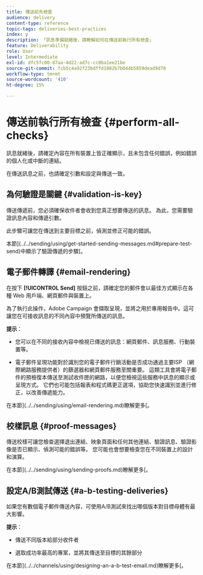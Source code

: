 ```yaml
---
title: 傳送前先檢查
audience: delivery
content-type: reference
topic-tags: deliveries-best-practices
index: y
description: 「訊息準備就緒後，請瞭解如何在傳送前執行所有檢查」
feature: Deliverability
role: User
level: Intermediate
exl-id: dfc5fc00-87aa-4d22-ad7c-cc0ba1ee21be
source-git-commit: fcb5c4a92f23bdffd1082b7b044b5859dead9d70
workflow-type: tm+mt
source-wordcount: '410'
ht-degree: 15%

---
```


# 傳送前執行所有檢查 {#perform-all-checks}

訊息就緒後，請確定內容在所有裝置上皆正確顯示，且未包含任何錯誤，例如錯誤的個人化或中斷的連結。

在傳送訊息之前，也請確定引數和設定與傳送一致。

## 為何驗證是關鍵 {#validation-is-key}

傳送傳遞前，您必須確保收件者會收到您真正想要傳送的訊息。 為此，您需要驗證訊息內容和傳遞引數。

此步驟可讓您在傳送到主要目標之前，偵測並修正可能的錯誤。

本節](../../sending/using/get-started-sending-messages.md#prepare-test-send)中顯示了驗證傳遞的步驟[。

## 電子郵件轉譯 {#email-rendering}

在按下 **[!UICONTROL Send]** 按鈕之前，請確定您的郵件會以最佳方式顯示在各種 Web 用戶端、網頁郵件與裝置上。

為了執行此操作，Adobe Campaign 會擷取呈現，並將之用於專用報告中。這可讓您在可接收訊息的不同內容中預覽所傳送的訊息。

**提示**：

* 您可以在不同的接收內容中檢視已傳送的訊息：網頁郵件、訊息服務、行動裝置等。

* 電子郵件呈現功能對於識別您的電子郵件行銷活動是否成功通過主要ISP （網際網路服務提供者）的篩選器和網頁郵件服務至關重要。 這類工具會將電子郵件的預檢復本傳送至測試收件匣的網路，以便您檢視這些服務中訊息的顯示或呈現方式。 它們也可能包括報表和程式碼更正選項，協助您快速識別並進行修正，以改善傳遞能力。

在本節](../../sending/using/email-rendering.md)瞭解更多[。

## 校樣訊息 {#proof-messages}

傳送校樣可讓您檢查選擇退出連結、映象頁面和任何其他連結、驗證訊息、驗證影像是否已顯示、偵測可能的錯誤等。 您可能也會想要檢查您在不同裝置上的設計和演算。

在本節](../../sending/using/sending-proofs.md)瞭解更多[。

## 設定A/B測試傳送 {#a-b-testing-deliveries}

如果您有數個電子郵件傳送內容，可使用A/B測試來找出哪個版本對目標母體有最大影響。

**提示**：

* 傳送不同版本給部分收件者

* 選取成功率最高的專案，並將其傳送至目標的其餘部分

在本節](../../channels/using/designing-an-a-b-test-email.md)瞭解更多[。
